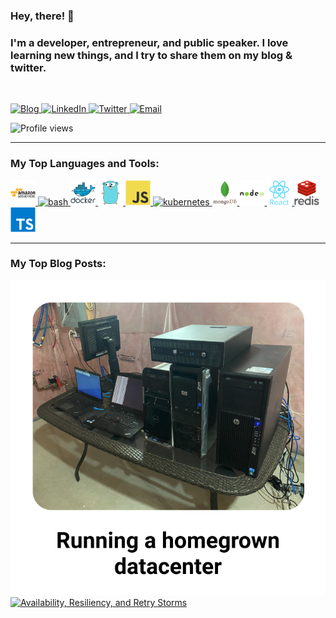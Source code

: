 <h3>Hey, there! 👋</h3>
<h3>I'm a developer, entrepreneur, and public speaker. I love learning new things, and I try to share them on my blog &amp; twitter.</h3>
<br />

<p>
	<a href="https://www.alibhai.co">
		<img src="https://img.shields.io/badge/-Blog-282c35?logo=ghost&style=for-the-badge" alt="Blog" />
	</a>
	<a href="https://linkedin.com/in/karimalibhai">
		<img src="https://img.shields.io/badge/-LinkedIn-blue?logo=linkedin&style=for-the-badge" alt="LinkedIn" />
	</a>
	<a href="https://twitter.com/karimsanet">
		<img src="https://img.shields.io/badge/-Twitter-9cf?logo=twitter&style=for-the-badge" alt="Twitter" />
	</a>
	<a href="mailto:karim@alibhai.co">
		<img src="https://img.shields.io/badge/-karim@alibhai.co-blueviolet?logo=mail.ru&style=for-the-badge" alt="Email" />
	</a>
</p>

<img src="https://gpvc.arturio.dev/karimsa" alt="Profile views" />

<hr />

<h3 align="left">My Top Languages and Tools:</h3>
<p align="left">
	<a href="https://aws.amazon.com" target="_blank">
		<img src="https://raw.githubusercontent.com/devicons/devicon/master/icons/amazonwebservices/amazonwebservices-original-wordmark.svg" alt="aws" width="40" height="40"/>
	</a>
	<a href="https://www.gnu.org/software/bash/" target="_blank">
		<img src="https://www.vectorlogo.zone/logos/gnu_bash/gnu_bash-icon.svg" alt="bash" width="40" height="40"/>
	</a>
	<a href="https://www.docker.com/" target="_blank">
		<img src="https://raw.githubusercontent.com/devicons/devicon/master/icons/docker/docker-original-wordmark.svg" alt="docker" width="40" height="40"/>
	</a>
	<a href="https://golang.org" target="_blank">
		<img src="https://raw.githubusercontent.com/devicons/devicon/master/icons/go/go-original.svg" alt="go" width="40" height="40"/>
	</a>
	<a href="https://developer.mozilla.org/en-US/docs/Web/JavaScript" target="_blank">
		<img src="https://raw.githubusercontent.com/devicons/devicon/master/icons/javascript/javascript-original.svg" alt="javascript" width="40" height="40"/>
	</a>
	<a href="https://kubernetes.io" target="_blank">
		<img src="https://www.vectorlogo.zone/logos/kubernetes/kubernetes-icon.svg" alt="kubernetes" width="40" height="40"/>
	</a>
	<a href="https://www.mongodb.com/" target="_blank">
		<img src="https://raw.githubusercontent.com/devicons/devicon/master/icons/mongodb/mongodb-original-wordmark.svg" alt="mongodb" width="40" height="40"/>
	</a>
	<a href="https://nodejs.org" target="_blank">
		<img src="https://raw.githubusercontent.com/devicons/devicon/master/icons/nodejs/nodejs-original-wordmark.svg" alt="nodejs" width="40" height="40"/>
	</a>
	<a href="https://reactjs.org/" target="_blank">
		<img src="https://raw.githubusercontent.com/devicons/devicon/master/icons/react/react-original-wordmark.svg" alt="react" width="40" height="40"/>
	</a>
	<a href="https://redis.io" target="_blank">
		<img src="https://raw.githubusercontent.com/devicons/devicon/master/icons/redis/redis-original-wordmark.svg" alt="redis" width="40" height="40"/>
	</a>
	<a href="https://www.typescriptlang.org/" target="_blank">
		<img src="https://raw.githubusercontent.com/devicons/devicon/master/icons/typescript/typescript-original.svg" alt="typescript" width="40" height="40"/>
	</a>
</p>

<hr />

<h3 align="left">My Top Blog Posts:</h3>
<div>
	<a href="https://medium.com/dandy-engineering-blog/running-a-homegrown-data-center-a6c3855235a">
		<img src="article-2.svg" alt="Running a homegrown datacenter" />
	</a>
	<a href="https://www.alibhai.co/availability-resiliency-and-retry-storms/">
		<img src="article-1.svg" alt="Availability, Resiliency, and Retry Storms" />
	</a>
</div>
